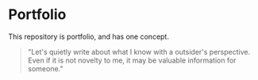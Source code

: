 # Portfolio

This repository is portfolio, and has one concept.

> "Let's quietly write about what I know with a outsider's perspective. Even if it is not novelty to me, it may be valuable information for someone."
